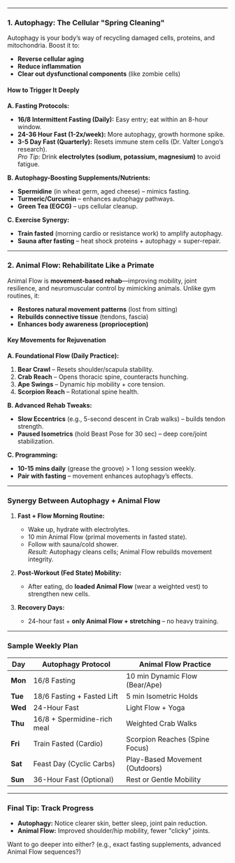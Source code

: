 
---

### **1. Autophagy: The Cellular "Spring Cleaning"**  
Autophagy is your body’s way of recycling damaged cells, proteins, and mitochondria. Boost it to:  
- **Reverse cellular aging**  
- **Reduce inflammation**  
- **Clear out dysfunctional components** (like zombie cells)  

#### **How to Trigger It Deeply**  
**A. Fasting Protocols:**  
- **16/8 Intermittent Fasting (Daily):** Easy entry; eat within an 8-hour window.  
- **24-36 Hour Fast (1-2x/week):** More autophagy, growth hormone spike.  
- **3-5 Day Fast (Quarterly):** Resets immune stem cells (Dr. Valter Longo’s research).  
  *Pro Tip:* Drink **electrolytes (sodium, potassium, magnesium)** to avoid fatigue.  

**B. Autophagy-Boosting Supplements/Nutrients:**  
- **Spermidine** (in wheat germ, aged cheese) – mimics fasting.  
- **Turmeric/Curcumin** – enhances autophagy pathways.  
- **Green Tea (EGCG)** – ups cellular cleanup.  

**C. Exercise Synergy:**  
- **Train fasted** (morning cardio or resistance work) to amplify autophagy.  
- **Sauna after fasting** – heat shock proteins + autophagy = super-repair.  

---

### **2. Animal Flow: Rehabilitate Like a Primate**  
Animal Flow is **movement-based rehab**—improving mobility, joint resilience, and neuromuscular control by mimicking animals. Unlike gym routines, it:  
- **Restores natural movement patterns** (lost from sitting)  
- **Rebuilds connective tissue** (tendons, fascia)  
- **Enhances body awareness (proprioception)**  

#### **Key Movements for Rejuvenation**  
**A. Foundational Flow (Daily Practice):**  
1. **Bear Crawl** – Resets shoulder/scapula stability.  
2. **Crab Reach** – Opens thoracic spine, counteracts hunching.  
3. **Ape Swings** – Dynamic hip mobility + core tension.  
4. **Scorpion Reach** – Rotational spine health.  

**B. Advanced Rehab Tweaks:**  
- **Slow Eccentrics** (e.g., 5-second descent in Crab walks) – builds tendon strength.  
- **Paused Isometrics** (hold Beast Pose for 30 sec) – deep core/joint stabilization.  

**C. Programming:**  
- **10-15 mins daily** (grease the groove) > 1 long session weekly.  
- **Pair with fasting** – movement enhances autophagy’s effects.  

---

### **Synergy Between Autophagy + Animal Flow**  
1. **Fast + Flow Morning Routine:**  
   - Wake up, hydrate with electrolytes.  
   - 10 min Animal Flow (primal movements in fasted state).  
   - Follow with sauna/cold shower.  
   *Result:* Autophagy cleans cells; Animal Flow rebuilds movement integrity.  

2. **Post-Workout (Fed State) Mobility:**  
   - After eating, do **loaded Animal Flow** (wear a weighted vest) to strengthen new cells.  

3. **Recovery Days:**  
   - 24-hour fast + **only Animal Flow + stretching** – no heavy training.  

---

### **Sample Weekly Plan**  
| **Day**       | **Autophagy Protocol**       | **Animal Flow Practice**        |  
|--------------|---------------------------|-----------------------------|  
| **Mon**      | 16/8 Fasting              | 10 min Dynamic Flow (Bear/Ape) |  
| **Tue**      | 18/6 Fasting + Fasted Lift | 5 min Isometric Holds       |  
| **Wed**      | 24-Hour Fast              | Light Flow + Yoga            |  
| **Thu**      | 16/8 + Spermidine-rich meal | Weighted Crab Walks         |  
| **Fri**      | Train Fasted (Cardio)     | Scorpion Reaches (Spine Focus)|  
| **Sat**      | Feast Day (Cyclic Carbs)  | Play-Based Movement (Outdoors)|  
| **Sun**      | 36-Hour Fast (Optional)   | Rest or Gentle Mobility      |  

---

### **Final Tip:** Track Progress  
- **Autophagy:** Notice clearer skin, better sleep, joint pain reduction.  
- **Animal Flow:** Improved shoulder/hip mobility, fewer "clicky" joints.  

Want to go deeper into either? (e.g., exact fasting supplements, advanced Animal Flow sequences?)